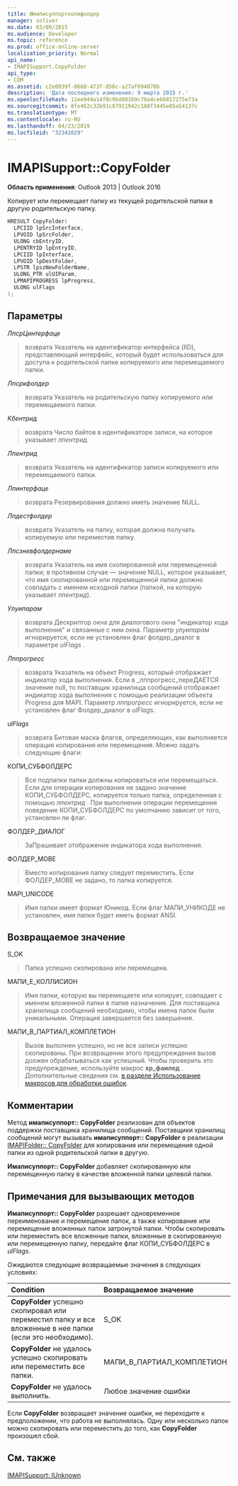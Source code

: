 ```yaml
---
title: Имаписуппорткопифолдер
manager: soliver
ms.date: 03/09/2015
ms.audience: Developer
ms.topic: reference
ms.prod: office-online-server
localization_priority: Normal
api_name:
- IMAPISupport.CopyFolder
api_type:
- COM
ms.assetid: c2e0939f-0668-473f-856c-a27af094070b
description: 'Дата последнего изменения: 9 марта 2015 г.'
ms.openlocfilehash: 11ee944a14f8c9bd881b9c79a4ce66817275e73a
ms.sourcegitcommit: 8fe462c32b91c87911942c188f3445e85a54137c
ms.translationtype: MT
ms.contentlocale: ru-RU
ms.lasthandoff: 04/23/2019
ms.locfileid: "32341029"
---
```

# <a name="imapisupportcopyfolder"></a>IMAPISupport::CopyFolder

  
  
**Область применения**: Outlook 2013 | Outlook 2016 
  
Копирует или перемещает папку из текущей родительской папки в другую родительскую папку.
  
```cpp
HRESULT CopyFolder(
  LPCIID lpSrcInterface,
  LPVOID lpSrcFolder,
  ULONG cbEntryID,
  LPENTRYID lpEntryID,
  LPCIID lpInterface,
  LPVOID lpDestFolder,
  LPSTR lpszNewFolderName,
  ULONG_PTR ulUIParam,
  LPMAPIPROGRESS lpProgress,
  ULONG ulFlags
);
```

## <a name="parameters"></a>Параметры

 _ЛпсрЦинтерфаце_
  
> возврата Указатель на идентификатор интерфейса (IID), представляющий интерфейс, который будет использоваться для доступа к родительской папке копируемого или перемещаемого папки.
    
 _Лпсркфолдер_
  
> возврата Указатель на родительскую папку копируемого или перемещаемого папки. 
    
 _Кбентрид_
  
> возврата Число байтов в идентификаторе записи, на которое указывает _лпентрид_.
    
 _Лпентрид_
  
> возврата Указатель на идентификатор записи копируемого или перемещаемого папки. 
    
 _Лпинтерфаце_
  
> возврата Резервирования должно иметь значение NULL.
    
 _Лпдестфолдер_
  
> возврата Указатель на папку, которая должна получать копируемую или переместив папку.
    
 _Лпсзневфолдернаме_
  
> возврата Указатель на имя скопированной или перемещенной папки; в противном случае — значение NULL, которое указывает, что имя скопированной или перемещенной папки должно совпадать с именем исходной папки (папкой, на которую указывает _лпентрид_).
    
 _Улуипарам_
  
> возврата Дескриптор окна для диалогового окна "индикатор хода выполнения" и связанные с ним окна. Параметр _улуипарам_ игнорируется, если не установлен флаг фолдер_диалог в параметре _ulFlags_ . 
    
 _Лппрогресс_
  
> возврата Указатель на объект Progress, который отображает индикатор хода выполнения. Если в _лппрогресс_переДАЕТСЯ значение null, то поставщик хранилища сообщений отображает индикатор хода выполнения с помощью реализации объекта Progress для MAPI. Параметр _лппрогресс_ игнорируется, если не установлен флаг Фолдер_диалог в _ulFlags_.
    
 _ulFlags_
  
> возврата Битовая маска флагов, определяющих, как выполняется операция копирования или перемещения. Можно задать следующие флаги:
    
КОПИ_СУБФОЛДЕРС 
  
> Все подпапки папки должны копироваться или перемещаться. Если для операции копирования не задано значение КОПИ_СУБФОЛДЕРС, копируется только папка, определенная с помощью _лпентрид_ . При выполнении операции перемещения поведение КОПИ_СУБФОЛДЕРС по умолчанию зависит от того, установлен ли флаг. 
    
ФОЛДЕР_ДИАЛОГ 
  
> ЗаПрашивает отображение индикатора хода выполнения.
    
ФОЛДЕР_МОВЕ 
  
> Вместо копирования папку следует переместить. Если ФОЛДЕР_МОВЕ не задано, то папка копируется.
    
MAPI_UNICODE 
  
> Имя папки имеет формат Юникод. Если флаг МАПИ_УНИКОДЕ не установлен, имя папки будет иметь формат ANSI.
    
## <a name="return-value"></a>Возвращаемое значение

S_OK 
  
> Папка успешно скопирована или перемещена.
    
МАПИ_Е_КОЛЛИСИОН 
  
> Имя папки, которую вы перемещаете или копирует, совпадает с именем вложенной папки в папке назначения. Для поставщика хранилища сообщений необходимо, чтобы имена папок были уникальными. Операция завершается без завершения.
    
МАПИ_В_ПАРТИАЛ_КОМПЛЕТИОН 
  
> Вызов выполнен успешно, но не все записи успешно скопированы. При возвращении этого предупреждения вызов должен обрабатываться как успешный. Чтобы проверить это предупреждение, используйте макрос **хр_фаилед** . Дополнительные сведения см. [в разделе Использование макросов для обработки ошибок](using-macros-for-error-handling.md).
    
## <a name="remarks"></a>Комментарии

Метод **имаписуппорт:: CopyFolder** реализован для объектов поддержки поставщика хранилища сообщений. Поставщики хранилищ сообщений могут вызывать **имаписуппорт:: CopyFolder** в реализации [IMAPIFolder:: CopyFolder](imapifolder-copyfolder.md) для копирования или перемещения одной папки из одной родительской папки в другую. 
  
 **Имаписуппорт:: CopyFolder** добавляет скопированную или перемещенную папку в качестве вложенной папки целевой папки. 
  
## <a name="notes-to-callers"></a>Примечания для вызывающих методов

 **Имаписуппорт:: CopyFolder** разрешает одновременное переименование и перемещение папок, а также копирование или перемещение вложенных папок затронутой папки. Чтобы скопировать или переместить все вложенные папки, вложенные в скопированную или перемещенную папку, передайте флаг КОПИ_СУБФОЛДЕРС в _ulFlags_. 
  
Ожидаются следующие возвращаемые значения в следующих условиях:
  
|**Condition**|**Возвращаемое значение**|
|:-----|:-----|
|**CopyFolder** успешно скопировал или переместил папку и все вложенные в нее папки (если это необходимо).  <br/> |S_OK  <br/> |
|**CopyFolder** не удалось успешно скопировать или переместить все папки.  <br/> |МАПИ_В_ПАРТИАЛ_КОМПЛЕТИОН  <br/> |
|**CopyFolder** не удалось выполнить.  <br/> |Любое значение ошибки  <br/> |
   
Если **CopyFolder** возвращает значение ошибки, не переходите к предположении, что работа не выполнялась. Одну или несколько папок можно скопировать или переместить до того, как **CopyFolder** произошел сбой. 
  
## <a name="see-also"></a>См. также



[IMAPISupport: IUnknown](imapisupportiunknown.md)

